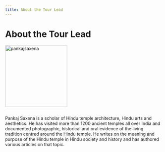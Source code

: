 ```yaml
---
title: About the Tour Lead
---
```


# About the Tour Lead

<img src="/images/corpimages/brhatteam/pankajsaxena.webp" alt="pankajsaxena"/>

Pankaj Saxena is a scholar of Hindu temple architecture, Hindu arts and aesthetics. He has visited more than 1200 ancient temples all over India and documented photographic, historical and oral evidence of the living tradition centred around the Hindu temple. He writes on the meaning and purpose of the Hindu temple in Hindu society and history and has authored various articles on that topic.

<style>
img { object-fit: cover; width: 200px; height: 200px; margin-bottom: 1em; }
</style>
